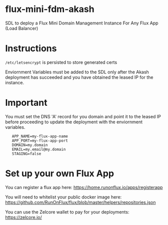 # flux-mini-fdm-akash
SDL to deploy a Flux Mini Domain Management Instance For Any Flux App (Load Balancer)

# Instructions

```/etc/letsencrypt``` is persisted to store generated certs

Enviornment Variables must be added to the SDL only after the Akash deployment has succeeded and you have obtained the leased IP for the instance. 

# Important 
You must set the DNS 'A' record for you domain and point it to the leased IP before proceeding to update the deployment with the enviornment variables.

       APP_NAME=my-flux-app-name 
       APP_PORT=my-flux-app-port 
       DOMAIN=my.domain 
       EMAIL=my.email@my.domain 
       STAGING=false

# Set up your own Flux App

You can register a flux app here: https://home.runonflux.io/apps/registerapp

You will need to whitelist your public docker image here: https://github.com/RunOnFlux/flux/blob/master/helpers/repositories.json

You can use the Zelcore wallet to pay for your deployments: https://zelcore.io/
